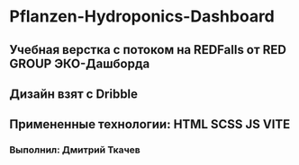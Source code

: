 # Pflanzen-Hydroponics-Dashboard

## Учебная верстка с потоком на REDFalls от RED GROUP ЭКО-Дашборда

## Дизайн взят с Dribble

## Примененные технологии: HTML SCSS JS VITE

### Выполнил: Дмитрий Ткачев
